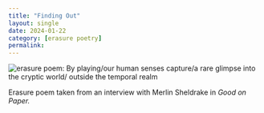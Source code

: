 ```yaml
---
title: "Finding Out"
layout: single
date: 2024-01-22
category: [erasure poetry] 
permalink:
---
```


<img src="https://www.davidralphlewis.co.uk/assets/images/articles/2024/findingout.jpeg" alt="erasure poem: By playing/our human senses capture/a rare glimpse into the cryptic world/ outside the temporal realm" title="Screw around, find out, make art" class="responsive"><br>  

Erasure poem taken from an interview with Merlin Sheldrake in *Good on Paper.*